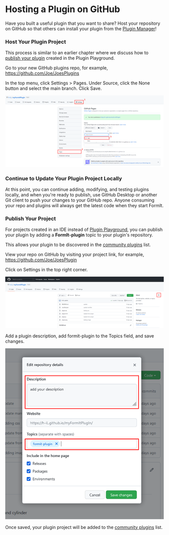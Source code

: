 # Hosting a Plugin on GitHub

Have you built a useful plugin that you want to share? Host your repository on GitHub so that others can install your plugin from the [Plugin Manager](https://formit3d.github.io/FormItExamplePlugins/index.html)!

### Host Your Plugin Project

This process is similar to an earlier chapter where we discuss how to [publish your plugin](../build-your-first-plugin/publish-your-project.md) created in the Plugin Playground. &#x20;

Go to your new GitHub plugins repo, for example, https://github.com/Joe/JoesPlugins

In the top menu, click Settings > Pages. Under Source, click the None button and select the main branch. Click Save.

![](<../../../.gitbook/assets/image (18) (1) (1).png>)

### Continue to Update Your Plugin Project Locally

At this point, you can continue adding, modifying, and testing plugins locally, and when you're ready to publish, use GitHub Desktop or another Git client to push your changes to your GitHub repo. Anyone consuming your repo and plugins will always get the latest code when they start FormIt.

### Publish Your Project

For projects created in an IDE instead of [Plugin Playground](https://formit3d.github.io/FormItExamplePlugins/docs/HowToBuild.html#PluginPlayground), you can publish your plugin by adding a **FormIt-plugin** topic to your plugin's repository.

This allows your plugin to be discovered in the [community plugins](../../example-1/formit-plugin-community.md) list.

View your repo on GitHub by visiting your project link, for example, https://github.com/Joe/JoesPlugin

Click on Settings in the top right corner.

![](<../../../.gitbook/assets/image (13) (1).png>)

Add a plugin description, add formit-plugin to the Topics field, and save changes.

![](<../../../.gitbook/assets/image (15) (1) (1).png>)

Once saved, your plugin project will be added to the [community plugins](https://github.com/topics/formit-plugin) list.





###
